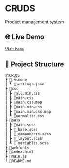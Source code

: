 # CRUDS
Product management system
## 🌐 Live Demo
[Visit here](https://m07ammed18.github.io/CRUDS/)
## 📁 Project Structure
```txt
📦CRUDS
┣ 📂.vscode
┃ ┗ 📜settings.json
┣ 📂css
┃ ┣ 📜all.min.css
┃ ┣ 📜main.css
┃ ┣ 📜main.css.map
┃ ┣ 📜main.min.css
┃ ┣ 📜main.min.css.map
┃ ┗ 📜normalize.css
┣ 📂sass
┃ ┣ 📜main.scss
┃ ┣ 📜_base.scss
┃ ┣ 📜_components.scss
┃ ┣ 📜_layout.scss
┃ ┗ 📜_variables.scss
┣ 📂webfonts
┣ 📜index.html
┣ 📜main.js
┗ 📜README.md
```